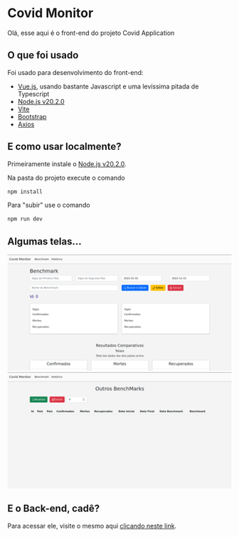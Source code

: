 # Covid Monitor

Olá, esse aqui é o front-end do projeto Covid Application

## O que foi usado

Foi usado para desenvolvimento do front-end:
- [Vue.js](https://vuejs.org/), usando bastante Javascript e uma levíssima pitada de Typescript
- [Node.js v20.2.0](https://nodejs.org/en)
- [Vite](https://vitejs.dev/)
- [Bootstrap](https://getbootstrap.com/)
- [Axios](https://axios-http.com/ptbr/docs/intro)

## E como usar localmente?

Primeiramente instale o [Node.js v20.2.0](https://nodejs.org/en).

Na pasta do projeto execute o comando

```bash
npm install
```
Para "subir" use o comando

```bash
npm run dev
```

## Algumas telas...
<img src="https://github.com/othiagomacedo/covid-monitor/blob/74a411774f46cc0be93be68e0b37f89f11b409be/archives/Benchmark.png">

<img src="https://github.com/othiagomacedo/covid-monitor/blob/74a411774f46cc0be93be68e0b37f89f11b409be/archives/Historico.png">

## E o Back-end, cadê?

Para acessar ele, visite o mesmo aqui [clicando neste link](https://github.com/othiagomacedo/covid-app).
